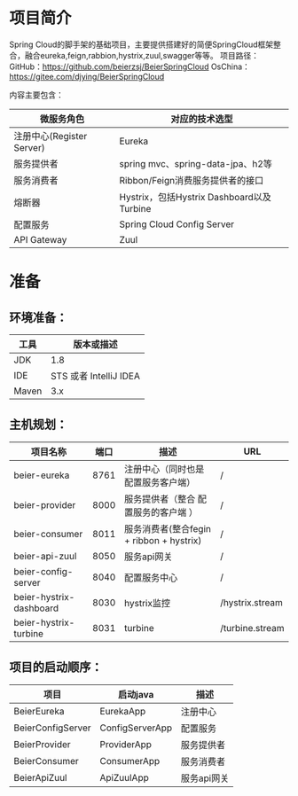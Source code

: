 # 项目简介

Spring Cloud的脚手架的基础项目，主要提供搭建好的简便SpringCloud框架整合，融合eureka,feign,rabbion,hystrix,zuul,swagger等等。
项目路径：
GitHub：https://github.com/beierzsj/BeierSpringCloud
OsChina：https://gitee.com/djying/BeierSpringCloud

内容主要包含：

| 微服务角色                 | 对应的技术选型                              |
| --------------------- | ------------------------------------ |
| 注册中心(Register Server) | Eureka                               |
| 服务提供者                 | spring mvc、spring-data-jpa、h2等       |
| 服务消费者                 | Ribbon/Feign消费服务提供者的接口               |
| 熔断器                   | Hystrix，包括Hystrix Dashboard以及Turbine |
| 配置服务                  | Spring Cloud Config Server           |
| API Gateway           | Zuul                                 |



# 准备

## 环境准备：

| 工具    | 版本或描述                |
| ----- | -------------------- |
| JDK   | 1.8                  |
| IDE   | STS 或者 IntelliJ IDEA |
| Maven | 3.x                  |



## 主机规划：

| 项目名称                                     | 端口   | 描述                     | URL             |
| ---------------------------------------- | ---- | ---------------------- | --------------- |
| beier-eureka            | 8761 | 注册中心（同时也是配置服务客户端）                   | /               |
| beier-provider               | 8000 | 服务提供者（整合 配置服务的客户端 ）                  | /              |
| beier-consumer       | 8011 | 服务消费者(整合fegin + ribbon + hystrix)             | /        |
| beier-api-zuul                 | 8050 | 服务api网关            | /           |
| beier-config-server               | 8040 | 配置服务中心                  | /            |
| beier-hystrix-dashboard           | 8030 | hystrix监控              | /hystrix.stream |
| beier-hystrix-turbine             | 8031 | turbine                | /turbine.stream |


## 项目的启动顺序：
 | 项目    | 启动java                          | 描述 |
 | ---------- | ------- |----- |
 | BeierEureka   |  EurekaApp                  | 注册中心     |
 | BeierConfigServer   | ConfigServerApp       |  配置服务          |
 | BeierProvider | ProviderApp                 |     服务提供者       |
 | BeierConsumer | ConsumerApp                 |   服务消费者   |
 | BeierApiZuul | ApiZuulApp                   |    服务api网关   |

